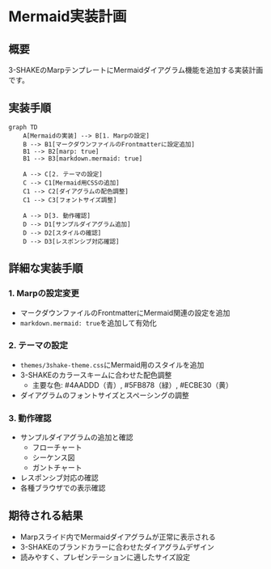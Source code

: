 # Mermaid実装計画

## 概要
3-SHAKEのMarpテンプレートにMermaidダイアグラム機能を追加する実装計画です。

## 実装手順

```mermaid
graph TD
    A[Mermaidの実装] --> B[1. Marpの設定]
    B --> B1[マークダウンファイルのFrontmatterに設定追加]
    B1 --> B2[marp: true]
    B1 --> B3[markdown.mermaid: true]
    
    A --> C[2. テーマの設定]
    C --> C1[Mermaid用CSSの追加]
    C1 --> C2[ダイアグラムの配色調整]
    C1 --> C3[フォントサイズ調整]
    
    A --> D[3. 動作確認]
    D --> D1[サンプルダイアグラム追加]
    D --> D2[スタイルの確認]
    D --> D3[レスポンシブ対応確認]
```

## 詳細な実装手順

### 1. Marpの設定変更
- マークダウンファイルのFrontmatterにMermaid関連の設定を追加
- `markdown.mermaid: true`を追加して有効化

### 2. テーマの設定
- `themes/3shake-theme.css`にMermaid用のスタイルを追加
- 3-SHAKEのカラースキームに合わせた配色調整
  - 主要な色: #4AADDD（青）, #5FB878（緑）, #ECBE30（黄）
- ダイアグラムのフォントサイズとスペーシングの調整

### 3. 動作確認
- サンプルダイアグラムの追加と確認
  - フローチャート
  - シーケンス図
  - ガントチャート
- レスポンシブ対応の確認
- 各種ブラウザでの表示確認

## 期待される結果
- Marpスライド内でMermaidダイアグラムが正常に表示される
- 3-SHAKEのブランドカラーに合わせたダイアグラムデザイン
- 読みやすく、プレゼンテーションに適したサイズ設定